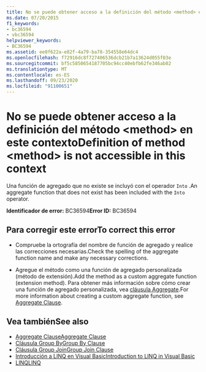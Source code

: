 ```yaml
---
title: No se puede obtener acceso a la definición del método <method> en este contexto
ms.date: 07/20/2015
f1_keywords:
- bc36594
- vbc36594
helpviewer_keywords:
- BC36594
ms.assetid: ee0f622a-e82f-4a79-ba78-354558e64dc4
ms.openlocfilehash: f72916dc8f727406536dcb21b7a13624d055f03e
ms.sourcegitcommit: bf5c5850654187705bc94cc40ebfb62fe346ab02
ms.translationtype: MT
ms.contentlocale: es-ES
ms.lasthandoff: 09/23/2020
ms.locfileid: "91100651"
---
```

# <a name="definition-of-method-method-is-not-accessible-in-this-context"></a><span data-ttu-id="b1982-102">No se puede obtener acceso a la definición del método \<method> en este contexto</span><span class="sxs-lookup"><span data-stu-id="b1982-102">Definition of method \<method> is not accessible in this context</span></span>

<span data-ttu-id="b1982-103">Una función de agregado que no existe se incluyó con el operador `Into` .</span><span class="sxs-lookup"><span data-stu-id="b1982-103">An aggregate function that does not exist has been included with the `Into` operator.</span></span>  
  
 <span data-ttu-id="b1982-104">**Identificador de error:** BC36594</span><span class="sxs-lookup"><span data-stu-id="b1982-104">**Error ID:** BC36594</span></span>  
  
## <a name="to-correct-this-error"></a><span data-ttu-id="b1982-105">Para corregir este error</span><span class="sxs-lookup"><span data-stu-id="b1982-105">To correct this error</span></span>  
  
- <span data-ttu-id="b1982-106">Compruebe la ortografía del nombre de función de agregado y realice las correcciones necesarias.</span><span class="sxs-lookup"><span data-stu-id="b1982-106">Check the spelling of the aggregate function name and make any necessary corrections.</span></span>  
  
- <span data-ttu-id="b1982-107">Agregue el método como una función de agregado personalizada (método de extensión).</span><span class="sxs-lookup"><span data-stu-id="b1982-107">Add the method as a custom aggregate function (extension method).</span></span> <span data-ttu-id="b1982-108">Para obtener más información sobre cómo crear una función de agregado personalizada, vea [cláusula Aggregate](../language-reference/queries/aggregate-clause.md).</span><span class="sxs-lookup"><span data-stu-id="b1982-108">For more information about creating a custom aggregate function, see [Aggregate Clause](../language-reference/queries/aggregate-clause.md).</span></span>  
  
## <a name="see-also"></a><span data-ttu-id="b1982-109">Vea también</span><span class="sxs-lookup"><span data-stu-id="b1982-109">See also</span></span>

- [<span data-ttu-id="b1982-110">Aggregate Clause</span><span class="sxs-lookup"><span data-stu-id="b1982-110">Aggregate Clause</span></span>](../language-reference/queries/aggregate-clause.md)
- [<span data-ttu-id="b1982-111">Cláusula Group By</span><span class="sxs-lookup"><span data-stu-id="b1982-111">Group By Clause</span></span>](../language-reference/queries/group-by-clause.md)
- [<span data-ttu-id="b1982-112">Cláusula Group Join</span><span class="sxs-lookup"><span data-stu-id="b1982-112">Group Join Clause</span></span>](../language-reference/queries/group-join-clause.md)
- [<span data-ttu-id="b1982-113">Introducción a LINQ en Visual Basic</span><span class="sxs-lookup"><span data-stu-id="b1982-113">Introduction to LINQ in Visual Basic</span></span>](../programming-guide/language-features/linq/introduction-to-linq.md)
- [<span data-ttu-id="b1982-114">LINQ</span><span class="sxs-lookup"><span data-stu-id="b1982-114">LINQ</span></span>](../programming-guide/language-features/linq/index.md)
